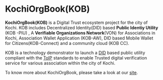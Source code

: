 # KochiOrgBook(KOB)

**KochiOrgBook(KOB)** is a Digital Trust ecosystem project for the city of Kochi. KOB includes Decentralized Identity(DID) based **Public Identiy Utility** (KOB -PIU) , A **Verifiable Organizations Network**(VON) for Associations in Kochi, Association Wallet Application (KOB-AW), DID based Mobile Wallet for Citizens(KOB-Connect) and a community cloud (KOB CC). 

KOB is a technology demonstrator to launch a [DID](./docs/glossary.md) based public utility compliant with the [ToIP](./docs/glossary.md) standards to enable Trusted digital verification service for various association within the city of Kochi.​

To know more about KochiOrgBook, please take a look at our [site](https://thekochiorgbook.github.io/KochiOrgBook/).

   



   
   


